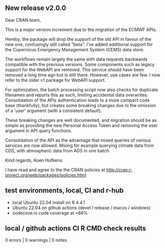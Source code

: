 ## New release v2.0.0 

Dear CRAN team,

This is a major version increment due to the migration of the ECMWF APIs.

Hereby, the package will drop the support of the old API in favour of the
new one, confusingly still called "beta". I've added additional support for 
the Copernicus Emergency Management System (CEMS) data store. 

The workflows remain largely the same with data requests
backwards compatible with the previous versions. Some components such as
legacy support for the WebAPI are removed. This service should have been
removed a long time ago but is still there. However, use cases are few. I now 
refer to the older v1 package for WebAPI support.

For optimization, the batch processing script now also
checks for duplicate filenames and reports this as such, limiting 
accidental data overwrites. Consolidation of the APIs authentication 
leads to a more compact code base (thankfully), but creates some breaking
changes due to the omission of a 'user' argument (with a consistent default).

These breaking changes are well documented, and migration should be as simple
as providing the new Personal Access Token and removing the user argument in
API query functions.

Consolidation of the API as the advantage that mixed queries of various
services are now allowed. Mixing for example querying climate data from CDS,
with atmospheric data from ADS in one batch.

Kind regards,
Koen Hufkens

I have read and agree to the the CRAN policies at
http://cran.r-project.org/web/packages/policies.html

## test environments, local, CI and r-hub

- local Ubuntu 22.04 install on R 4.4.1
- Ubuntu 22.04 on github actions (devel / release / macos / windows)
- codecove.io code coverage at ~66%

## local / github actions CI R CMD check results

0 errors | 0 warnings | 0 notes
